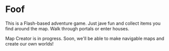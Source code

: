 # Foof

This is a Flash-based adventure game. Just jave fun and collect items you find around the map. Walk through portals or enter houses.

Map Creator is in progress. Soon, we'll be able to make navigable maps and create our own worlds!
